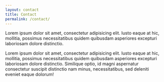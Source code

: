 ```yaml
---
layout: contact
title: Contact
permalink: /contact/
---
```


Lorem ipsum dolor sit amet, consectetur adipisicing elit. Iusto eaque at hic, mollitia, possimus necessitatibus quidem quibusdam asperiores excepturi laboriosam dolore distinctio.

Lorem ipsum dolor sit amet, consectetur adipisicing elit. Iusto eaque at hic, mollitia, possimus necessitatibus quidem quibusdam asperiores excepturi laboriosam dolore distinctio. Similique optio, id magni aspernatur consectetur suscipit distinctio nam minus, necessitatibus, sed deleniti eveniet eaque dolorum!